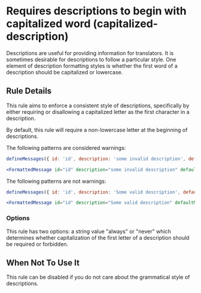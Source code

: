# Requires descriptions to begin with capitalized word (capitalized-description)

Descriptions are useful for providing information for translators. It is sometimes desirable for 
descriptions to follow a particular style. One element of description formatting styles is whether 
the first word of a description should be capitalized or lowercase.

## Rule Details

This rule aims to enforce a consistent style of descriptions, specifically by either requiring or 
disallowing a capitalized letter as the first character in a description.

By default, this rule will require a non-lowercase letter at the beginning of descriptions.

The following patterns are considered warnings:

```js
defineMessages({ id: 'id', description: 'some invalid description', defaultMessage: 'message'})
```
```jsx
<FormattedMessage id="id" description="some invalid description" defaultMessage="message" />
```

The following patterns are not warnings:

```js
defineMessages({ id: 'id', description: 'Some valid description', defaultMessage: 'message'})
```
```jsx
<FormattedMessage id="id" description="Some valid description" defaultMessage="message" />
```

### Options

This rule has two options: a string value "always" or "never" which determines whether 
capitalization of the first letter of a description should be required or forbidden.

## When Not To Use It

This rule can be disabled if you do not care about the grammatical style of descriptions.
